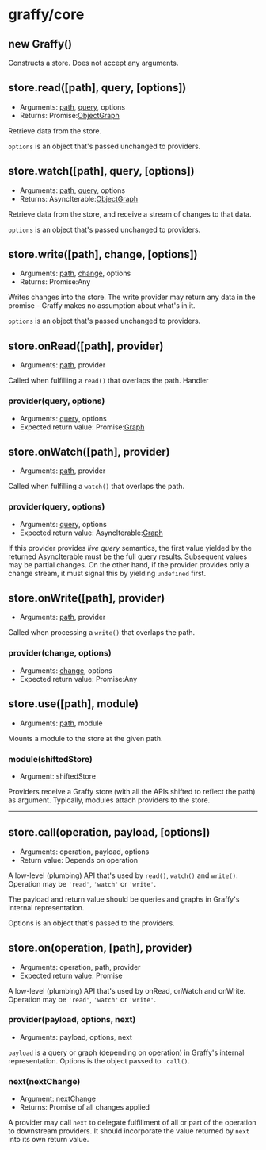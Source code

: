 # graffy/core

## new Graffy()

Constructs a store. Does not accept any arguments.

## store.**read**([path], query, [options])

- Arguments: [path](20-Types#Paths), [query](20-Types#Queries), options
- Returns: Promise:[ObjectGraph](20-Types#ObjectGraphs)

Retrieve data from the store.

`options` is an object that's passed unchanged to providers.

## store.**watch**([path], query, [options])

- Arguments: [path](20-Types#Paths), [query](20-Types#Queries), options
- Returns: AsyncIterable:[ObjectGraph](20-Types#ObjectGraphs)

Retrieve data from the store, and receive a stream of changes to that data.

`options` is an object that's passed unchanged to providers.

## store.**write**([path], change, [options])

- Arguments: [path](20-Types#Paths), [change](20-Types#Graphs), options
- Returns: Promise:Any

Writes changes into the store. The write provider may return any data in the promise - Graffy makes no assumption about what's in it.

`options` is an object that's passed unchanged to providers.

## store.**onRead**([path], provider)

- Arguments: [path](20-Types#Paths), provider

Called when fulfilling a `read()` that overlaps the path. Handler

### provider(query, options)

- Arguments: [query](20-Types#Queries), options
- Expected return value: Promise:[Graph](20-Types#Graphs)

## store.**onWatch**([path], provider)

- Arguments: [path](20-Types#Paths), provider

Called when fulfilling a `watch()` that overlaps the path.

### provider(query, options)

- Arguments: [query](20-Types#Queries), options
- Expected return value: AsyncIterable:[Graph](20-Types#Graphs)

If this provider provides _live query_ semantics, the first value yielded by the returned AsyncIterable must be the full query results. Subsequent values may be partial changes. On the other hand, if the provider provides only a change stream, it must signal this by yielding `undefined` first.

## store.**onWrite**([path], provider)

- Arguments: [path](20-Types#Paths), provider

Called when processing a `write()` that overlaps the path.

### provider(change, options)

- Arguments: [change](20-Types#Graphs), options
- Expected return value: Promise:Any

## store.**use**([path], module)

- Arguments: [path](20-Types#Paths), module

Mounts a module to the store at the given path.

### module(shiftedStore)

- Argument: shiftedStore

Providers receive a Graffy store (with all the APIs shifted to reflect the path) as argument. Typically, modules attach providers to the store.

----

## store.**call**(operation, payload, [options])

- Arguments: operation, payload, options
- Return value: Depends on operation

A low-level (plumbing) API that's used by `read()`, `watch()` and `write()`. Operation may be `'read'`, `'watch'` or `'write'`.

The payload and return value should be queries and graphs in Graffy's internal representation.

Options is an object that's passed to the providers.

## store.**on**(operation, [path], provider)

- Arguments: operation, path, provider
- Expected return value: Promise

A low-level (plumbing) API that's used by onRead, onWatch and onWrite. Operation may be `'read'`, `'watch'` or `'write'`.

### provider(payload, options, next)

- Arguments: payload, options, next

`payload` is a query or graph (depending on operation) in Graffy's internal representation. Options is the object passed to `.call()`.

### next(nextChange)

- Argument: nextChange
- Returns: Promise of all changes applied

A provider may call `next` to delegate fulfillment of all or part of the operation to downstream providers. It should incorporate the value returned by `next` into its own return value.
